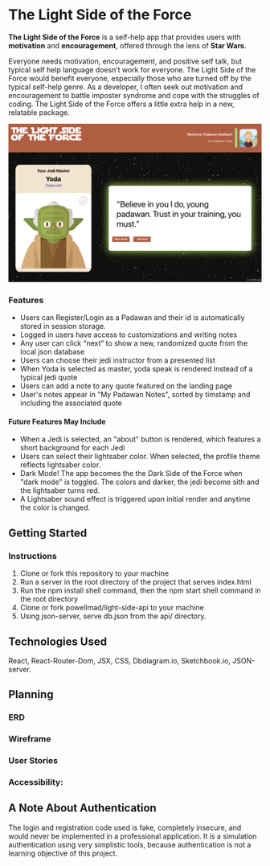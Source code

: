 # The Light Side of the Force
**The Light Side of the Force** is a self-help app that provides users with **motivation** and **encouragement**, offered through the lens of **Star Wars**. 

Everyone needs motivation, encouragement, and positive self talk, but typical self help language doesn’t work for everyone. The Light Side of the Force would benefit everyone, especially those who are turned off by the typical self-help genre. As a developer, I often seek out motivation and encouragement to battle imposter syndrome and cope with the struggles of coding. The Light Side of the Force offers a little extra help in a new, relatable package.

<!-- Images of the Landing Page -->
![The Light Side of the Force Landing Page](/src/images/capstone.png)


### Features
- Users can Register/Login as a Padawan and their id is automatically stored in session storage.
- Logged in users have access to customizations and writing notes
- Any user can click “next” to show a new, randomized quote from the local json database
- Users can choose their jedi instructor from a presented list
- When Yoda is selected as master, yoda speak is rendered instead of a typical jedi quote
- Users can add a note to any quote featured on the landing page
- User's notes appear in "My Padawan Notes", sorted by timstamp and including the associated quote

#### Future Features May Include
- When a Jedi is selected, an "about" button is rendered, which features a short background for each Jedi
- Users can select their lightsaber color. When selected, the profile theme reflects lightsaber color.
- Dark Mode! The app becomes the the Dark Side of the Force when "dark mode" is toggled. The colors and darker, the jedi become sith and the lightsaber turns red. 
- A Lightsaber sound effect is triggered upon initial render and anytime the color is changed.

## Getting Started 

### Instructions
1. Clone or fork this repository to your machine
2. Run a server in the root directory of the project that serves index.html
3. Run the npm install shell command, then the npm start shell command in the root directory
4. Clone or fork powellmad/light-side-api to your machine 
5. Using json-server, serve db.json from the api/ directory.

## Technologies Used
React, React-Router-Dom, JSX, CSS, Dbdiagram.io, Sketchbook.io, JSON-server.

## Planning

### ERD

### Wireframe

### User Stories

### Accessibility:

## A Note About Authentication
The login and registration code used is fake, completely insecure, and would never be implemented in a professional application. It is a simulation authentication using very simplistic tools, because authentication is not a learning objective of this project.